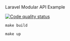 Laravel Modular API Example

[![Code quality status](https://github.com/pchelk1n/sample-laravel-modular/actions/workflows/check-code-quality.yml/badge.svg?branch=main)](https://github.com/pchelk1n/sample-laravel-modular/actions)

`make build`

`make up`
